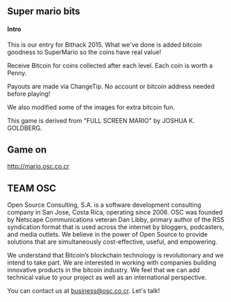 ## Super mario bits

#### Intro

This is our entry for Bithack 2015. What we've done is added bitcoin goodness to SuperMario so the coins have real value!

Receive Bitcoin for coins collected after each level. Each coin is worth a Penny.

Payouts are made via ChangeTip. No account or bitcoin address needed before playing!

We also modified some of the images for extra bitcoin fun.

This game is derived from "FULL SCREEN MARIO" by JOSHUA K. GOLDBERG.

## Game on

http://mario.osc.co.cr


## TEAM OSC

Open Source Consulting, S.A. is a software development consulting company in San Jose, Costa Rica, operating since 2006. OSC was founded by Netscape Communications veteran Dan Libby, primary author of the RSS syndication format that is used across the internet by bloggers, podcasters, and media outlets. We believe in the power of Open Source to provide solutions that are simultaneously cost-effective, useful, and empowering.

We understand that Bitcoin’s blockchain technology is revolutionary and we intend to take part. We are interested in working with companies building innovative products in the bitcoin industry. We feel that we can add technical value to your project as well as an international perspective.

You can contact us at business@osc.co.cr. Let's talk!

